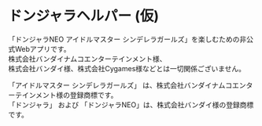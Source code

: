 # ドンジャラヘルパー (仮)
「ドンジャラNEO アイドルマスター シンデレラガールズ」を楽しむための非公式Webアプリです。  
株式会社バンダイナムコエンターテインメント様、  
株式会社バンダイ様、株式会社Cygames様などとは一切関係ございません。

「アイドルマスター シンデレラガールズ」 は、株式会社バンダイナムコエンターテインメント様の登録商標です。  
「ドンジャラ」 および 「ドンジャラNEO」は、株式会社バンダイ様の登録商標です。